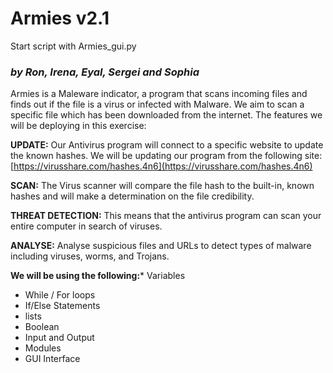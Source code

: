 # **Armies** v2.1
Start script with Armies_gui.py

### *by Ron, Irena, Eyal, Sergei and Sophia*

Armies is a Maleware indicator, a program that scans incoming files and finds out if the file is a virus or infected with Malware.
We aim to scan a specific file which has been downloaded from the internet.
The features we will be deploying in this exercise:

**UPDATE:**
Our Antivirus program will connect to a specific website to update the known hashes.
We will be updating our program from the following site:
[https://virusshare.com/hashes.4n6](https://virusshare.com/hashes.4n6)

**SCAN:**
The Virus scanner will compare the file hash to the built-in, known hashes and will make a determination on the file credibility.

**THREAT DETECTION:**
This means that the antivirus program can scan your entire computer in search of viruses.

**ANALYSE:**
Analyse suspicious files and URLs to detect types of malware including viruses, worms, and Trojans.


**We will be using the following:***	Variables
*	While / For loops
*	If/Else Statements
*	lists
*	Boolean
*	Input and Output
*	Modules
*	GUI Interface
